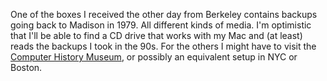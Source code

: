 One of the boxes I received the other day from Berkeley contains backups going back to Madison in 1979. All different kinds of media. I'm optimistic that I'll be able to find a CD drive that works with my Mac and (at least) reads the backups I took in the 90s. For the others I might have to visit the <a href="https://computerhistory.org/">Computer History Museum</a>, or possibly an equivalent setup in NYC or Boston.
